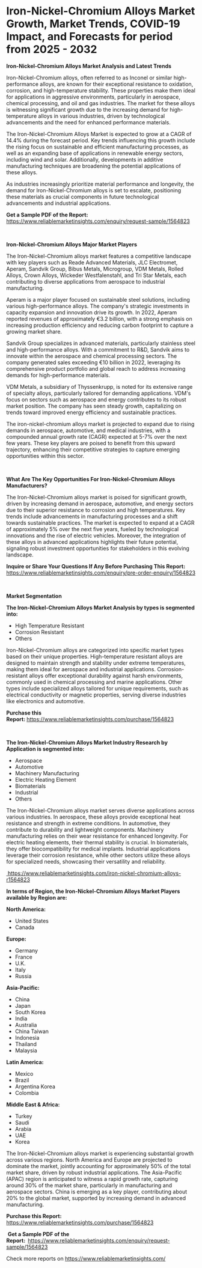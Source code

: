 <p><h1>Iron-Nickel-Chromium Alloys Market Growth, Market Trends, COVID-19 Impact, and Forecasts for period from 2025 - 2032</h1></p><p><strong>Iron-Nickel-Chromium Alloys Market Analysis and Latest Trends</strong></p>
<p><p>Iron-Nickel-Chromium alloys, often referred to as Inconel or similar high-performance alloys, are known for their exceptional resistance to oxidation, corrosion, and high-temperature stability. These properties make them ideal for applications in aggressive environments, particularly in aerospace, chemical processing, and oil and gas industries. The market for these alloys is witnessing significant growth due to the increasing demand for high-temperature alloys in various industries, driven by technological advancements and the need for enhanced performance materials.</p><p>The Iron-Nickel-Chromium Alloys Market is expected to grow at a CAGR of 14.4% during the forecast period. Key trends influencing this growth include the rising focus on sustainable and efficient manufacturing processes, as well as an expanding base of applications in renewable energy sectors, including wind and solar. Additionally, developments in additive manufacturing techniques are broadening the potential applications of these alloys. </p><p>As industries increasingly prioritize material performance and longevity, the demand for Iron-Nickel-Chromium alloys is set to escalate, positioning these materials as crucial components in future technological advancements and industrial applications.</p></p>
<p><strong>Get a Sample PDF of the Report:&nbsp;</strong> <a href="https://www.reliablemarketinsights.com/enquiry/request-sample/1564823?utm_campaign=2129&utm_medium=2&utm_source=Github&utm_content=ia&utm_term=01022025&utm_id=iron-nickel-chromium-alloys">https://www.reliablemarketinsights.com/enquiry/request-sample/1564823</a></p>
<p>&nbsp;</p>
<p><strong>Iron-Nickel-Chromium Alloys Major Market Players</strong></p>
<p><p>The Iron-Nickel-Chromium alloys market features a competitive landscape with key players such as Reade Advanced Materials, JLC Electromet, Aperam, Sandvik Group, Bibus Metals, Microgroup, VDM Metals, Rolled Alloys, Crown Alloys, Wickeder Westfalenstahl, and Tri Star Metals, each contributing to diverse applications from aerospace to industrial manufacturing.</p><p>Aperam is a major player focused on sustainable steel solutions, including various high-performance alloys. The company's strategic investments in capacity expansion and innovation drive its growth. In 2022, Aperam reported revenues of approximately €3.2 billion, with a strong emphasis on increasing production efficiency and reducing carbon footprint to capture a growing market share.</p><p>Sandvik Group specializes in advanced materials, particularly stainless steel and high-performance alloys. With a commitment to R&D, Sandvik aims to innovate within the aerospace and chemical processing sectors. The company generated sales exceeding €10 billion in 2022, leveraging its comprehensive product portfolio and global reach to address increasing demands for high-performance materials.</p><p>VDM Metals, a subsidiary of Thyssenkrupp, is noted for its extensive range of specialty alloys, particularly tailored for demanding applications. VDM's focus on sectors such as aerospace and energy contributes to its robust market position. The company has seen steady growth, capitalizing on trends toward improved energy efficiency and sustainable practices.</p><p>The iron-nickel-chromium alloys market is projected to expand due to rising demands in aerospace, automotive, and medical industries, with a compounded annual growth rate (CAGR) expected at 5-7% over the next few years. These key players are poised to benefit from this upward trajectory, enhancing their competitive strategies to capture emerging opportunities within this sector.</p></p>
<p>&nbsp;</p>
<p><strong>What Are The Key Opportunities For Iron-Nickel-Chromium Alloys Manufacturers?</strong></p>
<p><p>The Iron-Nickel-Chromium alloys market is poised for significant growth, driven by increasing demand in aerospace, automotive, and energy sectors due to their superior resistance to corrosion and high temperatures. Key trends include advancements in manufacturing processes and a shift towards sustainable practices. The market is expected to expand at a CAGR of approximately 5% over the next five years, fueled by technological innovations and the rise of electric vehicles. Moreover, the integration of these alloys in advanced applications highlights their future potential, signaling robust investment opportunities for stakeholders in this evolving landscape.</p></p>
<p><strong>Inquire or Share Your Questions If Any Before Purchasing This Report:</strong> <a href="https://www.reliablemarketinsights.com/enquiry/pre-order-enquiry/1564823?utm_campaign=2129&utm_medium=2&utm_source=Github&utm_content=ia&utm_term=01022025&utm_id=iron-nickel-chromium-alloys">https://www.reliablemarketinsights.com/enquiry/pre-order-enquiry/1564823</a></p>
<p>&nbsp;</p>
<p><strong>Market Segmentation</strong></p>
<p><strong>The Iron-Nickel-Chromium Alloys Market Analysis by types is segmented into:</strong></p>
<p><ul><li>High Temperature Resistant</li><li>Corrosion Resistant</li><li>Others</li></ul></p>
<p><p>Iron-Nickel-Chromium alloys are categorized into specific market types based on their unique properties. High-temperature resistant alloys are designed to maintain strength and stability under extreme temperatures, making them ideal for aerospace and industrial applications. Corrosion-resistant alloys offer exceptional durability against harsh environments, commonly used in chemical processing and marine applications. Other types include specialized alloys tailored for unique requirements, such as electrical conductivity or magnetic properties, serving diverse industries like electronics and automotive.</p></p>
<p><strong>Purchase this Report:&nbsp;</strong><a href="https://www.reliablemarketinsights.com/purchase/1564823?utm_campaign=2129&utm_medium=2&utm_source=Github&utm_content=ia&utm_term=01022025&utm_id=iron-nickel-chromium-alloys">https://www.reliablemarketinsights.com/purchase/1564823</a></p>
<p>&nbsp;</p>
<p><strong>The Iron-Nickel-Chromium Alloys Market Industry Research by Application is segmented into:</strong></p>
<p><ul><li>Aerospace</li><li>Automotive</li><li>Machinery Manufacturing</li><li>Electric Heating Element</li><li>Biomaterials</li><li>Industrial</li><li>Others</li></ul></p>
<p><p>The Iron-Nickel-Chromium alloys market serves diverse applications across various industries. In aerospace, these alloys provide exceptional heat resistance and strength in extreme conditions. In automotive, they contribute to durability and lightweight components. Machinery manufacturing relies on their wear resistance for enhanced longevity. For electric heating elements, their thermal stability is crucial. In biomaterials, they offer biocompatibility for medical implants. Industrial applications leverage their corrosion resistance, while other sectors utilize these alloys for specialized needs, showcasing their versatility and reliability.</p></p>
<p><a href="https://www.reliablemarketinsights.com/iron-nickel-chromium-alloys-r1564823?utm_campaign=2129&utm_medium=2&utm_source=Github&utm_content=ia&utm_term=01022025&utm_id=iron-nickel-chromium-alloys">&nbsp;https://www.reliablemarketinsights.com/iron-nickel-chromium-alloys-r1564823</a></p>
<p><strong>In terms of Region, the Iron-Nickel-Chromium Alloys Market Players available by Region are:</strong></p>
<p>
    <p> <strong> North America: </strong>
        <ul>
            <li>United States</li>
            <li>Canada</li>
        </ul>
        </p> 
    <p> <strong> Europe: </strong>
        <ul>
            <li>Germany</li>
            <li>France</li>
            <li>U.K.</li>
            <li>Italy</li>
            <li>Russia</li>
        </ul>
        </p> 
    <p> <strong> Asia-Pacific: </strong>
        <ul>
            <li>China</li>
            <li>Japan</li>
            <li>South Korea</li>
            <li>India</li>
            <li>Australia</li>
            <li>China Taiwan</li>
            <li>Indonesia</li>
            <li>Thailand</li>
            <li>Malaysia</li>
        </ul>
        </p> 
    <p> <strong> Latin America: </strong>
        <ul>
            <li>Mexico</li>
            <li>Brazil</li>
            <li>Argentina Korea</li>
            <li>Colombia</li>
        </ul>
        </p> 
    <p> <strong> Middle East & Africa: </strong>
        <ul>
            <li>Turkey</li>
            <li>Saudi</li>
            <li>Arabia</li>
            <li>UAE</li>
            <li>Korea</li>
        </ul>
    </p>
    </p>
<p><p>The Iron-Nickel-Chromium alloys market is experiencing substantial growth across various regions. North America and Europe are projected to dominate the market, jointly accounting for approximately 50% of the total market share, driven by robust industrial applications. The Asia-Pacific (APAC) region is anticipated to witness a rapid growth rate, capturing around 30% of the market share, particularly in manufacturing and aerospace sectors. China is emerging as a key player, contributing about 20% to the global market, supported by increasing demand in advanced manufacturing.</p></p>
<p><strong>Purchase this Report: </strong><a href="https://www.reliablemarketinsights.com/purchase/1564823?utm_campaign=2129&utm_medium=2&utm_source=Github&utm_content=ia&utm_term=01022025&utm_id=iron-nickel-chromium-alloys">https://www.reliablemarketinsights.com/purchase/1564823</a></p>
<p>&nbsp;<strong>Get a Sample PDF of the Report:&nbsp;&nbsp;</strong><a href="https://www.reliablemarketinsights.com/enquiry/request-sample/1564823?utm_campaign=2129&utm_medium=2&utm_source=Github&utm_content=ia&utm_term=01022025&utm_id=iron-nickel-chromium-alloys">https://www.reliablemarketinsights.com/enquiry/request-sample/1564823</a></p>
<p><strong></strong></p>
<p>Check more reports on <a href="https://www.reliablemarketinsights.com/?utm_campaign=2129&utm_medium=2&utm_source=Github&utm_content=ia&utm_term=01022025&utm_id=iron-nickel-chromium-alloys">https://www.reliablemarketinsights.com/</a></p>